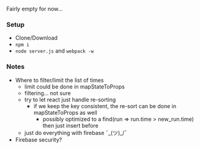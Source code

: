 Fairly empty for now...

### Setup

* Clone/Download
* `npm i`
* `node server.js` and `webpack -w`

### Notes

* Where to filter/limit the list of times
  * limit could be done in mapStateToProps
  * filtering... not sure
  * try to let react just handle re-sorting
    * if we keep the key consistent, the re-sort can be done in mapStateToProps as well
      * possibly optimized to a find(run => run.time > new_run.time) then just insert before
  * just do everything with firebase ¯\_(ツ)_/¯
* Firebase security?
